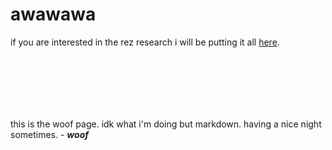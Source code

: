 # awawawa
if you are interested in the rez research i will be putting it all [here](rez.md).
<br>
<br>
<br>
<br>
<br>
<br>
##
this is the woof page. idk what i'm doing but markdown. having a nice night sometimes. - ***woof***